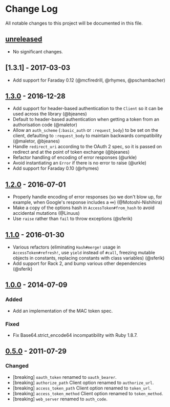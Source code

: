 # Change Log
All notable changes to this project will be documented in this file.

## [unreleased]
- No significant changes.

## [1.3.1] - 2017-03-03

- Add support for Faraday 0.12 (@mcfiredrill, @rhymes, @pschambacher)

## [1.3.0] - 2016-12-28

- Add support for header-based authentication to the `Client` so it can be used across the library (@bjeanes)
- Default to header-based authentication when getting a token from an authorisation code (@maletor)
- Allow an `auth_scheme` (`:basic_auth` or `:request_body`) to be set on the client, defaulting to `:request_body` to maintain backwards compatibility (@maletor, @bjeanes)
- Handle `redirect_uri` according to the OAuth 2 spec, so it is passed on redirect and at the point of token exchange (@bjeanes)
- Refactor handling of encoding of error responses (@urkle)
- Avoid instantiating an `Error` if there is no error to raise (@urkle)
- Add support for Faraday 0.10 (@rhymes)

## [1.2.0] - 2016-07-01

- Properly handle encoding of error responses (so we don't blow up, for example, when Google's response includes a ∞) (@Motoshi-Nishihira)
- Make a copy of the options hash in `AccessToken#from_hash` to avoid accidental mutations (@Linuus)
- Use `raise` rather than `fail` to throw exceptions (@sferik)

## [1.1.0] - 2016-01-30

- Various refactors (eliminating `Hash#merge!` usage in `AccessToken#refresh!`, use `yield` instead of `#call`, freezing mutable objects in constants, replacing constants with class variables) (@sferik)
- Add support for Rack 2, and bump various other dependencies (@sferik)

## [1.0.0] - 2014-07-09

### Added
- Add an implementation of the MAC token spec.

### Fixed
- Fix Base64.strict_encode64 incompatibility with Ruby 1.8.7.

## [0.5.0] - 2011-07-29

### Changed
- [breaking] `oauth_token` renamed to `oauth_bearer`.
- [breaking] `authorize_path` Client option renamed to `authorize_url`.
- [breaking] `access_token_path` Client option renamed to `token_url`.
- [breaking] `access_token_method` Client option renamed to `token_method`.
- [breaking] `web_server` renamed to `auth_code`.

[0.5.0]: https://github.com/intridea/oauth2/compare/v0.4.1...v0.5.0
[1.0.0]: https://github.com/intridea/oauth2/compare/v0.9.4...v1.0.0
[1.1.0]: https://github.com/intridea/oauth2/compare/v1.0.0...v1.1.0
[1.2.0]: https://github.com/intridea/oauth2/compare/v1.1.0...v1.2.0
[1.3.0]: https://github.com/intridea/oauth2/compare/v1.2.0...v1.3.0
[unreleased]: https://github.com/intridea/oauth2/compare/v1.3.0...HEAD

